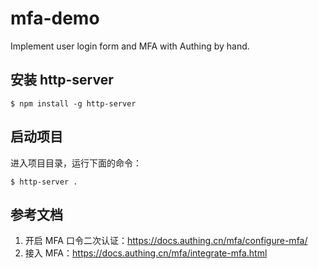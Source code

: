 # mfa-demo

Implement user login form and MFA with Authing by hand.

## 安装 http-server

```shell
$ npm install -g http-server
```

## 启动项目

进入项目目录，运行下面的命令：

```shell
$ http-server .
```

## 参考文档

1. 开启 MFA 口令二次认证：https://docs.authing.cn/mfa/configure-mfa/
2. 接入 MFA：https://docs.authing.cn/mfa/integrate-mfa.html
